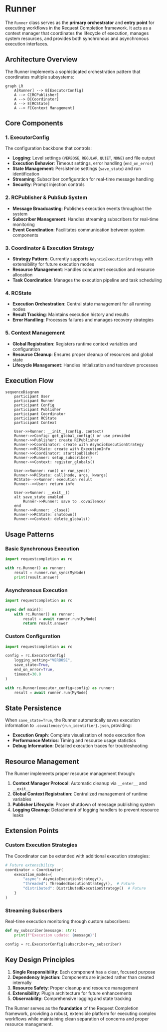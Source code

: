 # Runner

The `Runner` class serves as the **primary orchestrator** and **entry point** for executing workflows in the Request Completion framework. It acts as a context manager that coordinates the lifecycle of execution, manages system resources, and provides both synchronous and asynchronous execution interfaces.

## Architecture Overview

The Runner implements a sophisticated orchestration pattern that coordinates multiple subsystems:

```mermaid
graph LR
    A[Runner] --> B[ExecutorConfig]
    A --> C[RCPublisher]
    A --> D[Coordinator]
    A --> E[RCState]
    A --> F[Context Management]
```

## Core Components

### 1. ExecutorConfig
The configuration backbone that controls:

- **Logging**: Level settings (`VERBOSE`, `REGULAR`, `QUIET`, `NONE`) and file output
- **Execution Behavior**: Timeout settings, error handling (`end_on_error`)
- **State Management**: Persistence settings (`save_state`) and run identification
- **Streaming**: Subscriber configuration for real-time message handling
- **Security**: Prompt injection controls

### 2. RCPublisher & PubSub System
- **Message Broadcasting**: Publishes execution events throughout the system
- **Subscriber Management**: Handles streaming subscribers for real-time monitoring
- **Event Coordination**: Facilitates communication between system components

### 3. Coordinator & Execution Strategy
- **Strategy Pattern**: Currently supports `AsyncioExecutionStrategy` with extensibility for future execution modes
- **Resource Management**: Handles concurrent execution and resource allocation
- **Task Coordination**: Manages the execution pipeline and task scheduling

### 4. RCState
- **Execution Orchestration**: Central state management for all running nodes
- **Result Tracking**: Maintains execution history and results
- **Error Handling**: Processes failures and manages recovery strategies

### 5. Context Management
- **Global Registration**: Registers runtime context variables and configuration
- **Resource Cleanup**: Ensures proper cleanup of resources and global state
- **Lifecycle Management**: Handles initialization and teardown processes

## Execution Flow

```mermaid
sequenceDiagram
    participant User
    participant Runner
    participant Config
    participant Publisher
    participant Coordinator
    participant RCState
    participant Context
    
    User->>Runner: __init__(config, context)
    Runner->>Config: get_global_config() or use provided
    Runner->>Publisher: create RCPublisher
    Runner->>Coordinator: create with AsyncioExecutionStrategy
    Runner->>RCState: create with ExecutionInfo
    Runner->>Coordinator: start(publisher)
    Runner->>Runner: setup_subscriber()
    Runner->>Context: register_globals()
    
    User->>Runner: run() or run_sync()
    Runner->>RCState: call(node, args, kwargs)
    RCState-->>Runner: execution result
    Runner-->>User: return info
    
    User->>Runner: __exit__()
    alt save_state enabled
        Runner->>Runner: save to .covailence/
    end
    Runner->>Runner: _close()
    Runner->>RCState: shutdown()
    Runner->>Context: delete_globals()
```

## Usage Patterns

### Basic Synchronous Execution
```python
import requestcompletion as rc

with rc.Runner() as runner:
    result = runner.run_sync(MyNode)
    print(result.answer)
```

### Asynchronous Execution
```python
import requestcompletion as rc

async def main():
    with rc.Runner() as runner:
        result = await runner.run(MyNode)
        return result.answer
```

### Custom Configuration
```python
import requestcompletion as rc

config = rc.ExecutorConfig(
    logging_setting="VERBOSE",
    save_state=True,
    end_on_error=True,
    timeout=30.0
)

with rc.Runner(executor_config=config) as runner:
    result = await runner.run(MyNode)
```

## State Persistence

When `save_state=True`, the Runner automatically saves execution information to `.covailence/{run_identifier}.json`, providing:
- **Execution Graph**: Complete visualization of node execution flow
- **Performance Metrics**: Timing and resource usage statistics
- **Debug Information**: Detailed execution traces for troubleshooting

## Resource Management

The Runner implements proper resource management through:

1. **Context Manager Protocol**: Automatic cleanup via `__enter__` and `__exit__`
2. **Global Context Registration**: Centralized management of runtime variables
3. **Publisher Lifecycle**: Proper shutdown of message publishing system
4. **Logging Cleanup**: Detachment of logging handlers to prevent resource leaks

## Extension Points

### Custom Execution Strategies
The Coordinator can be extended with additional execution strategies:
```python
# Future extensibility
coordinator = Coordinator(
    execution_modes={
        "async": AsyncioExecutionStrategy(),
        "threaded": ThreadedExecutionStrategy(),  # Future
        "distributed": DistributedExecutionStrategy()  # Future
    }
)
```

### Streaming Subscribers
Real-time execution monitoring through custom subscribers:
```python
def my_subscriber(message: str):
    print(f"Execution update: {message}")

config = rc.ExecutorConfig(subscriber=my_subscriber)
```

## Key Design Principles

1. **Single Responsibility**: Each component has a clear, focused purpose
2. **Dependency Injection**: Components are injected rather than created internally
3. **Resource Safety**: Proper cleanup and resource management
4. **Extensibility**: Plugin architecture for future enhancements
5. **Observability**: Comprehensive logging and state tracking

The Runner serves as the **foundation** of the Request Completion framework, providing a robust, extensible platform for executing complex workflows while maintaining clean separation of concerns and proper resource management.